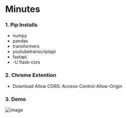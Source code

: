 # Minutes 

### 1. Pip Installs
- numpy
- pandas
- transformers
- youtubetranscriptapi
- fastapi
- -U flask-cors

### 2. Chrome Extention
- Download Allow CORS: Access-Control-Allow-Origin

### 3. Demo
![image](https://github.com/Hinal-Srivastava/Minutes--ChromeExtention/assets/28009493/a99eef5d-07f7-402b-8ecb-0f607e7c7c0a)
